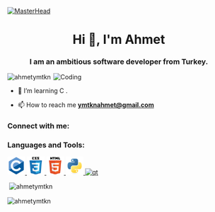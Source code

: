 [![MasterHead](https://cdn.dribbble.com/users/1059583/screenshots/4171367/coding-freak.gif)](https://ahmetymtkn.io)
<h1 align="center">Hi 👋, I'm Ahmet</h1>
<h3 align="center">I am an ambitious software developer from Turkey.</h3>
<img align="right" alt="Coding" width="400" src="https://cdn.dribbble.com/users/330915/screenshots/3587000/10_coding_dribbble.gif">


<p align="left"> <img src="https://komarev.com/ghpvc/?username=ahmetymtkn&label=Profile%20views&color=0e75b6&style=flat" alt="ahmetymtkn" /> </p>

- 🌱 I’m learning C .

- 📫 How to reach me **ymtknahmet@gmail.com**

<h3 align="left">Connect with me:</h3>
<p align="left">
</p>

<h3 align="left">Languages and Tools:</h3>
<p align="left"> <a href="https://www.cprogramming.com/" target="_blank" rel="noreferrer"> <img src="https://raw.githubusercontent.com/devicons/devicon/master/icons/c/c-original.svg" alt="c" width="40" height="40"/> </a> <a href="https://www.w3schools.com/css/" target="_blank" rel="noreferrer"> <img src="https://raw.githubusercontent.com/devicons/devicon/master/icons/css3/css3-original-wordmark.svg" alt="css3" width="40" height="40"/> </a> <a href="https://www.w3.org/html/" target="_blank" rel="noreferrer"> <img src="https://raw.githubusercontent.com/devicons/devicon/master/icons/html5/html5-original-wordmark.svg" alt="html5" width="40" height="40"/> </a> <a href="https://www.python.org" target="_blank" rel="noreferrer"> <img src="https://raw.githubusercontent.com/devicons/devicon/master/icons/python/python-original.svg" alt="python" width="40" height="40"/> </a> <a href="https://www.qt.io/" target="_blank" rel="noreferrer"> <img src="https://upload.wikimedia.org/wikipedia/commons/0/0b/Qt_logo_2016.svg" alt="qt" width="40" height="40"/> </a> </p>



<p>&nbsp;<img align="center" src="https://github-readme-stats.vercel.app/api?username=ahmetymtkn&show_icons=true&locale=en" alt="ahmetymtkn" /></p>

<p><img align="center" src="https://github-readme-streak-stats.herokuapp.com/?user=ahmetymtkn&" alt="ahmetymtkn" /></p>
